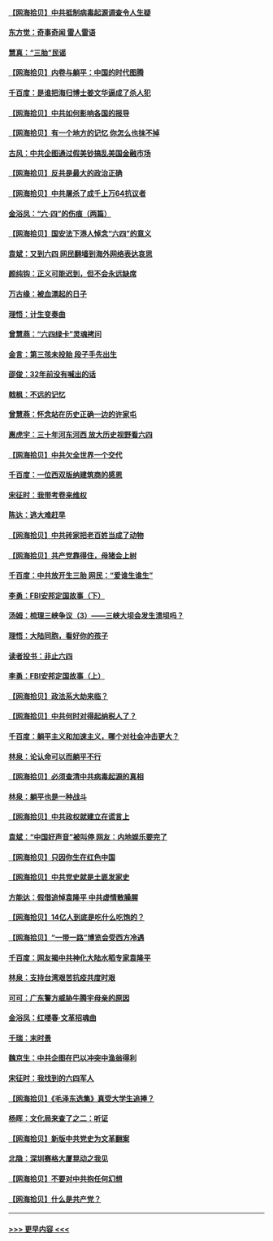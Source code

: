 #### [【网海拾贝】中共抵制病毒起源调查令人生疑](../pages/nsc993/n13017785.md?t=06131052) 
#### [东方觉：奇事奇闻 雷人雷语](../pages/nsc993/n13017577.md?t=06131052) 
#### [慧真：“三胎”民谣](../pages/nsc993/n13017394.md?t=06131052) 
#### [【网海拾贝】内卷与躺平：中国的时代图腾](../pages/nsc993/n13016128.md?t=06131052) 
#### [千百度：是谁把海归博士姜文华逼成了杀人犯](../pages/nsc993/n13015218.md?t=06131052) 
#### [【网海拾贝】中共如何影响各国的报导](../pages/nsc993/n13012599.md?t=06131052) 
#### [【网海拾贝】有一个地方的记忆 你怎么也抹不掉](../pages/nsc993/n13009802.md?t=06131052) 
#### [古风：中共企图通过假美钞搞乱美国金融市场](../pages/nsc993/n13009626.md?t=06131052) 
#### [【网海拾贝】反共是最大的政治正确](../pages/nsc993/n13007051.md?t=06131052) 
#### [【网海拾贝】中共屠杀了成千上万64抗议者](../pages/nsc993/n13002713.md?t=06131052) 
#### [金浴凤：“六·四”的伤痕（两篇）](../pages/nsc993/n13001719.md?t=06131052) 
#### [【网海拾贝】国安法下港人悼念“六四”的意义](../pages/nsc993/n13001039.md?t=06131052) 
#### [袁斌：又到六四 网民翻墙到海外网络表达哀思](../pages/nsc993/n13000995.md?t=06131052) 
#### [颜纯钩：正义可能迟到，但不会永远缺席](../pages/nsc993/n13000920.md?t=06131052) 
#### [万古缘：被血漂起的日子](../pages/nsc993/n13000914.md?t=06131052) 
#### [理悟：计生变奏曲](../pages/nsc993/n13000414.md?t=06131052) 
#### [曾慧燕：“六四绿卡”灵魂拷问](../pages/nsc993/n13000277.md?t=06131052) 
#### [金言：第三孩未投胎 段子手先出生](../pages/nsc993/n13000215.md?t=06131052) 
#### [邵俊：32年前没有喊出的话](../pages/nsc993/n13000181.md?t=06131052) 
#### [戟枫：不远的记忆](../pages/nsc993/n13000121.md?t=06131052) 
#### [曾慧燕：怀念站在历史正确一边的许家屯](../pages/nsc993/n13000073.md?t=06131052) 
#### [惠虎宇：三十年河东河西 放大历史视野看六四](../pages/nsc993/n13000018.md?t=06131052) 
#### [【网海拾贝】中共欠全世界一个交代](../pages/nsc993/n12998706.md?t=06131052) 
#### [千百度：一位西双版纳建筑商的感恩](../pages/nsc993/n12998487.md?t=06131052) 
#### [宋征时：我带考卷来维权](../pages/nsc993/n12994088.md?t=06131052) 
#### [陈达：逃大难赶早](../pages/nsc993/n12993569.md?t=06131052) 
#### [【网海拾贝】中共砖家把老百姓当成了动物](../pages/nsc993/n12993483.md?t=06131052) 
#### [【网海拾贝】共产党靠得住，母猪会上树](../pages/nsc993/n12990730.md?t=06131052) 
#### [千百度：中共放开生三胎 网民：“爱谁生谁生”](../pages/nsc993/n12990644.md?t=06131052) 
#### [李勇：FBI安邦定国故事（下）](../pages/nsc993/n12987854.md?t=06131052) 
#### [汤姆：梳理三峡争议（3）——三峡大坝会发生溃坝吗？](../pages/nsc993/n12989806.md?t=06131052) 
#### [理悟：大陆同胞，看好你的孩子](../pages/nsc993/n12989778.md?t=06131052) 
#### [读者投书：非止六四](../pages/nsc993/n12989673.md?t=06131052) 
#### [李勇：FBI安邦定国故事（上）](../pages/nsc993/n12987749.md?t=06131052) 
#### [【网海拾贝】政法系大劫来临？](../pages/nsc993/n12987596.md?t=06131052) 
#### [【网海拾贝】中共何时对得起纳税人了？](../pages/nsc993/n12985578.md?t=06131052) 
#### [千百度：躺平主义和加速主义，哪个对社会冲击更大？](../pages/nsc993/n12985512.md?t=06131052) 
#### [林泉：论认命可以而躺平不行](../pages/nsc993/n12985505.md?t=06131052) 
#### [【网海拾贝】必须查清中共病毒起源的真相](../pages/nsc993/n12984276.md?t=06131052) 
#### [林泉：躺平也是一种战斗](../pages/nsc993/n12984194.md?t=06131052) 
#### [【网海拾贝】中共政权就建立在谎言上](../pages/nsc993/n12981880.md?t=06131052) 
#### [袁斌：“中国好声音”被叫停 网友：内地娱乐要完了](../pages/nsc993/n12981826.md?t=06131052) 
#### [【网海拾贝】只因你生在红色中国](../pages/nsc993/n12979096.md?t=06131052) 
#### [【网海拾贝】中共党史就是土匪发家史](../pages/nsc993/n12976478.md?t=06131052) 
#### [方能达：假借追悼袁隆平 中共虚情散臊腥](../pages/nsc993/n12976396.md?t=06131052) 
#### [【网海拾贝】14亿人到底是吃什么吃饱的？](../pages/nsc993/n12974125.md?t=06131052) 
#### [【网海拾贝】“一带一路”博览会受西方冷遇](../pages/nsc993/n12971787.md?t=06131052) 
#### [千百度：网友揭中共神化大陆水稻专家袁隆平](../pages/nsc993/n12971733.md?t=06131052) 
#### [林泉：支持台湾艰苦抗疫共度时艰](../pages/nsc993/n12971350.md?t=06131052) 
#### [可可：广东警方威胁牛腾宇母亲的原因](../pages/nsc993/n12971100.md?t=06131052) 
#### [金浴凤：红楼春·文革招魂曲](../pages/nsc993/n12970354.md?t=06131052) 
#### [千瑞：末时景](../pages/nsc993/n12970337.md?t=06131052) 
#### [魏京生：中共企图在巴以冲突中渔翁得利](../pages/nsc993/n12970286.md?t=06131052) 
#### [宋征时：我找到的六四军人](../pages/nsc993/n12970213.md?t=06131052) 
#### [【网海拾贝】《毛泽东选集》真受大学生追捧？](../pages/nsc993/n12968779.md?t=06131052) 
#### [杨晖：文化局来查了之二：听证](../pages/nsc993/n12966528.md?t=06131052) 
#### [【网海拾贝】新版中共党史为文革翻案](../pages/nsc993/n12967526.md?t=06131052) 
#### [北隐：深圳赛格大厦晃动之我见](../pages/nsc993/n12967393.md?t=06131052) 
#### [【网海拾贝】不要对中共抱任何幻想](../pages/nsc993/n12965222.md?t=06131052) 
#### [【网海拾贝】什么是共产党？](../pages/nsc993/n12962781.md?t=06131052) 

----
#### [ >>> 更早内容 <<< ](../indexes/nsc993-earlier.md)
